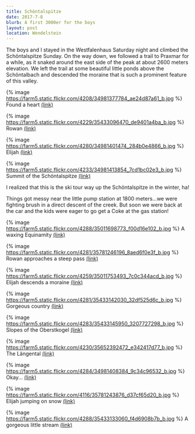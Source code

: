 ```yaml
---
title: Schöntalspitze
date: 2017-7-8
blurb: A first 3000er for the boys
layout: post
location: Wendelstein
---
```


The boys and I stayed in the Westfalenhaus Saturday night and climbed
the Schöntalspitze Sunday. On the way down, we followed a trail to Praxmar
for a while, as it snaked around the east side of the peak at about
2600 meters elevation. We left the trail at some beautiful little
ponds above the Schöntalbach and descended the moraine that is
such a prominent feature of this valley.

{% image https://farm5.static.flickr.com/4208/34981377784_ae24d87a61_b.jpg %}
Found a heart
<a href='https://www.flickr.com/photos/55338612@N00/34981377784'>(link)</a>

{% image https://farm5.static.flickr.com/4229/35433096470_de9401a4ba_b.jpg %}
Rowan
<a href='https://www.flickr.com/photos/55338612@N00/35433096470'>(link)</a>



{% image https://farm5.static.flickr.com/4280/34981401474_284b0e4866_b.jpg %}
Elijah
<a href='https://www.flickr.com/photos/55338612@N00/34981401474'>(link)</a>



{% image https://farm5.static.flickr.com/4233/34981413854_7cd1bc02e3_b.jpg %}
Summit of the Schöntalspitze
<a href='https://www.flickr.com/photos/55338612@N00/34981413854'>(link)</a>

I realized that this is the ski tour way up the Schöntalspitze in the
winter, ha!

Things got messy near the little pump station at 1800 meters...we
were fighting brush in a direct descent of the creek. But soon we
were back at the car and the kids were eager to go get a Coke
at the gas station!


{% image https://farm5.static.flickr.com/4288/35011698773_f00d16e102_b.jpg %}
A waxing Equinamity
<a href='https://www.flickr.com/photos/55338612@N00/35011698773'>(link)</a>



{% image https://farm5.static.flickr.com/4281/35781246196_8aed6f0e3f_b.jpg %}
Rowan approaches a steep pass
<a href='https://www.flickr.com/photos/55338612@N00/35781246196'>(link)</a>



{% image https://farm5.static.flickr.com/4259/35011753493_7c0c344acd_b.jpg %}
Elijah descends a moraine
<a href='https://www.flickr.com/photos/55338612@N00/35011753493'>(link)</a>



{% image https://farm5.static.flickr.com/4281/35433142030_32df525d6c_b.jpg %}
Gorgeous country
<a href='https://www.flickr.com/photos/55338612@N00/35433142030'>(link)</a>



{% image https://farm5.static.flickr.com/4283/35433145950_3207727298_b.jpg %}
Slopes of the Oberstkogel
<a href='https://www.flickr.com/photos/55338612@N00/35433145950'>(link)</a>



{% image https://farm5.static.flickr.com/4230/35652392472_e342417d77_b.jpg %}
The Längental
<a href='https://www.flickr.com/photos/55338612@N00/35652392472'>(link)</a>



{% image https://farm5.static.flickr.com/4284/34981408384_9c34c96532_b.jpg %}
Okay...
<a href='https://www.flickr.com/photos/55338612@N00/34981408384'>(link)</a>



{% image https://farm5.static.flickr.com/4116/35781243876_d37cf65d20_b.jpg %}
Elijah jumping on snow
<a href='https://www.flickr.com/photos/55338612@N00/35781243876'>(link)</a>



{% image https://farm5.static.flickr.com/4288/35433133060_f4d6908b7b_b.jpg %}
A gorgeous little stream
<a href='https://www.flickr.com/photos/55338612@N00/35433133060'>(link)</a>


